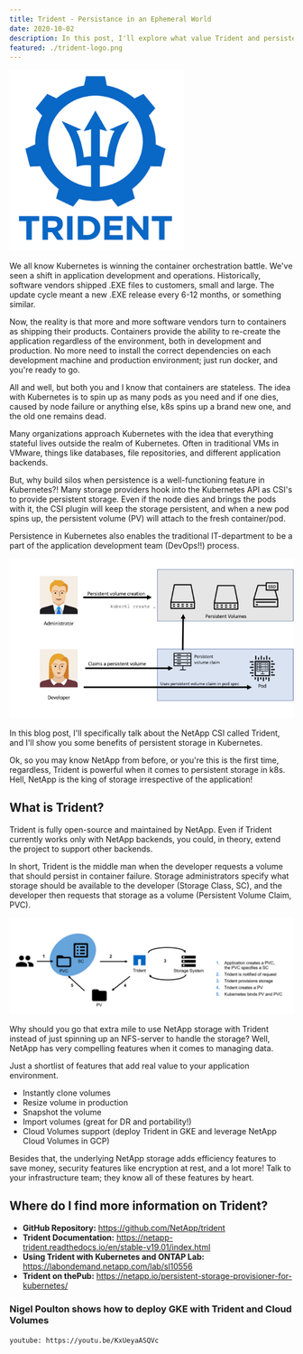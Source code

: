 ```yaml
---
title: Trident - Persistance in an Ephemeral World
date: 2020-10-02
description: In this post, I'll explore what value Trident and persistent storage brings to the ephemeral world of Kubernetes.
featured: ./trident-logo.png
---
```


![Trindent Logo](./trident-logo.png)

We all know Kubernetes is winning the container orchestration battle. We've seen a shift in application development and operations. Historically, software vendors shipped .EXE files to customers, small and large. The update cycle meant a new .EXE release every 6-12 months, or something similar. 

Now, the reality is that more and more software vendors turn to containers as shipping their products. Containers provide the ability to re-create the application regardless of the environment, both in development and production. No more need to install the correct dependencies on each development machine and production environment; just run docker, and you're ready to go. 

All and well, but both you and I know that containers are stateless. The idea with Kubernetes is to spin up as many pods as you need and if one dies, caused by node failure or anything else, k8s spins up a brand new one, and the old one remains dead.

Many organizations approach Kubernetes with the idea that everything stateful lives outside the realm of Kubernetes. Often in traditional VMs in VMware, things like databases, file repositories, and different application backends. 

But, why build silos when persistence is a well-functioning feature in Kubernetes?! Many storage providers hook into the Kubernetes API as CSI's to provide persistent storage. Even if the node dies and brings the pods with it, the CSI plugin will keep the storage persistent, and when a new pod spins up, the persistent volume (PV) will attach to the fresh container/pod. 

Persistence in Kubernetes also enables the traditional IT-department to be a part of the application development team (DevOps!!) process.

![pvc-1](./pvc-1.png)

In this blog post, I'll specifically talk about the NetApp CSI called Trident, and I'll show you some benefits of persistent storage in Kubernetes.

Ok, so you may know NetApp from before, or you're this is the first time, regardless, Trident is powerful when it comes to persistent storage in k8s. Hell, NetApp is the king of storage irrespective of the application!

## What is Trident?
Trident is fully open-source and maintained by NetApp. Even if Trident currently works only with NetApp backends, you could, in theory, extend the project to support other backends.  

In short, Trident is the middle man when the developer requests a volume that should persist in container failure. Storage administrators specify what storage should be available to the developer (Storage Class, SC), and the developer then requests that storage as a volume (Persistent Volume Claim, PVC). 

![pvc-2](./pvc-2.png)

Why should you go that extra mile to use NetApp storage with Trident instead of just spinning up an NFS-server to handle the storage? Well, NetApp has very compelling features when it comes to managing data.

Just a shortlist of features that add real value to your application environment. 
* Instantly clone volumes
* Resize volume in production
* Snapshot the volume
* Import volumes (great for DR and portability!)
* Cloud Volumes support (deploy Trident in GKE and leverage NetApp Cloud Volumes in GCP)

Besides that, the underlying NetApp storage adds efficiency features to save money, security features like encryption at rest, and a lot more! Talk to your infrastructure team; they know all of these features by heart.

## Where do I find more information on Trident?

* **GitHub Repository:** https://github.com/NetApp/trident
* **Trident Documentation:** https://netapp-trident.readthedocs.io/en/stable-v19.01/index.html
* **Using Trident with Kubernetes and ONTAP Lab:** https://labondemand.netapp.com/lab/sl10556 
* **Trident on thePub:** https://netapp.io/persistent-storage-provisioner-for-kubernetes/

### Nigel Poulton shows how to deploy GKE with Trident and Cloud Volumes
`youtube: https://youtu.be/KxUeyaASQVc`